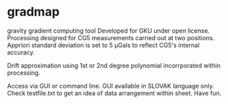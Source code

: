 # gradmap
gravity gradient computing tool
Developed for GKU under open license. Processing designed for CG5 measurements carried out at two positions.
Appriori standard deviation is set to 5 μGals to reflect CG5's internal accuracy.

Drift approximation using 1st or 2nd degree polynomial incorrporated within processing.

Access via GUI or command line. GUI available in SLOVAK language only.
Check testfile.txt to get an idea of data arrangement within sheet.
Have fun.
